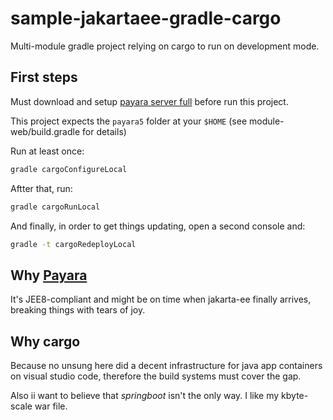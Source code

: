 # sample-jakartaee-gradle-cargo

Multi-module gradle project relying on cargo to run on development mode.

## First steps

Must download and setup 
[payara server full](https://www.payara.fish/software/downloads/all-downloads/)
before run this project. 

This project expects the `payara5` folder at your `$HOME` (see
module-web/build.gradle for details)

Run at least once:

```bash
gradle cargoConfigureLocal
```

Aftter that, run:

```bash
gradle cargoRunLocal
```

And finally, in order to get things updating, open a second console and:

```bash
gradle -t cargoRedeployLocal
```

## Why [Payara](https://www.payara.fish/)

It's JEE8-compliant and might be on time when jakarta-ee finally arrives,
breaking things with tears of joy.

## Why cargo

Because no unsung here did a decent infrastructure for java app containers on 
visual studio code, therefore the build systems must cover the gap.

Also ii want to believe that _springboot_ isn't the only way. I like my 
kbyte-scale war file.
